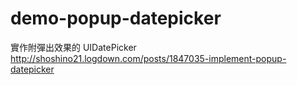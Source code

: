 # demo-popup-datepicker
實作附彈出效果的 UIDatePicker
http://shoshino21.logdown.com/posts/1847035-implement-popup-datepicker
